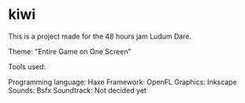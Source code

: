kiwi
====

This is a project made for the 48 hours jam Ludum Dare.

Theme: "Entire Game on One Screen"

Tools used:

Programming language: Haxe
Framework: OpenFL
Graphics: Inkscape
Sounds: Bsfx
Soundtrack: Not decided yet

